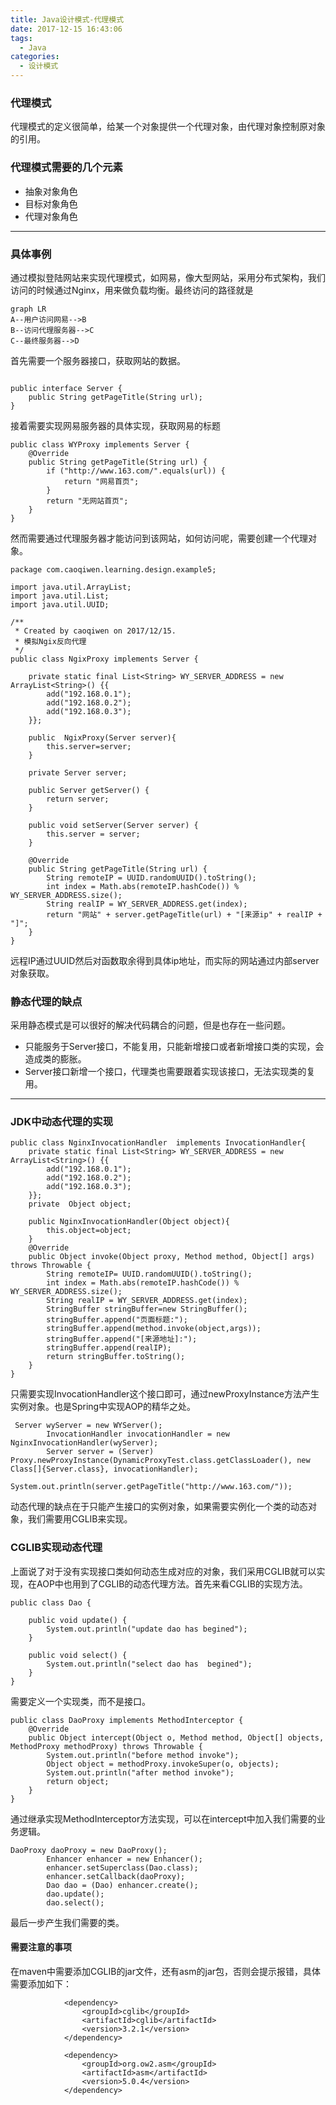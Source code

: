 ```yaml
---
title: Java设计模式-代理模式
date: 2017-12-15 16:43:06
tags:
  - Java
categories:
  - 设计模式
---
```

### 代理模式
代理模式的定义很简单，给某一个对象提供一个代理对象，由代理对象控制原对象的引用。
###  代理模式需要的几个元素
- 抽象对象角色
- 目标对象角色
- 代理对象角色

---
### 具体事例
通过模拟登陆网站来实现代理模式，如网易，像大型网站，采用分布式架构，我们访问的时候通过Nginx，用来做负载均衡。最终访问的路径就是


```
graph LR 
A--用户访问网易-->B
B--访问代理服务器-->C
C--最终服务器-->D
```
首先需要一个服务器接口，获取网站的数据。

```

public interface Server {
    public String getPageTitle(String url);
}

```
接着需要实现网易服务器的具体实现，获取网易的标题

```
public class WYProxy implements Server {
    @Override
    public String getPageTitle(String url) {
        if ("http://www.163.com/".equals(url)) {
            return "网易首页";
        }
        return "无网站首页";
    }
}
```
然而需要通过代理服务器才能访问到该网站，如何访问呢，需要创建一个代理对象。

```
package com.caoqiwen.learning.design.example5;

import java.util.ArrayList;
import java.util.List;
import java.util.UUID;

/**
 * Created by caoqiwen on 2017/12/15.
 * 模拟Ngix反向代理
 */
public class NgixProxy implements Server {

    private static final List<String> WY_SERVER_ADDRESS = new ArrayList<String>() {{
        add("192.168.0.1");
        add("192.168.0.2");
        add("192.168.0.3");
    }};

    public  NgixProxy(Server server){
        this.server=server;
    }

    private Server server;

    public Server getServer() {
        return server;
    }

    public void setServer(Server server) {
        this.server = server;
    }

    @Override
    public String getPageTitle(String url) {
        String remoteIP = UUID.randomUUID().toString();
        int index = Math.abs(remoteIP.hashCode()) % WY_SERVER_ADDRESS.size();
        String realIP = WY_SERVER_ADDRESS.get(index);
        return "网站" + server.getPageTitle(url) + "[来源ip" + realIP + "]";
    }
}

```
远程IP通过UUID然后对函数取余得到具体ip地址，而实际的网站通过内部server对象获取。
### 静态代理的缺点
采用静态模式是可以很好的解决代码耦合的问题，但是也存在一些问题。  
- 只能服务于Server接口，不能复用，只能新增接口或者新增接口类的实现，会造成类的膨胀。
- Server接口新增一个接口，代理类也需要跟着实现该接口，无法实现类的复用。

---
### JDK中动态代理的实现

```
public class NginxInvocationHandler  implements InvocationHandler{
    private static final List<String> WY_SERVER_ADDRESS = new ArrayList<String>() {{
        add("192.168.0.1");
        add("192.168.0.2");
        add("192.168.0.3");
    }};
    private  Object object;

    public NginxInvocationHandler(Object object){
        this.object=object;
    }
    @Override
    public Object invoke(Object proxy, Method method, Object[] args) throws Throwable {
        String remoteIP= UUID.randomUUID().toString();
        int index = Math.abs(remoteIP.hashCode()) % WY_SERVER_ADDRESS.size();
        String realIP = WY_SERVER_ADDRESS.get(index);
        StringBuffer stringBuffer=new StringBuffer();
        stringBuffer.append("页面标题:");
        stringBuffer.append(method.invoke(object,args));
        stringBuffer.append("[来源地址]:");
        stringBuffer.append(realIP);
        return stringBuffer.toString();
    }
}
```
只需要实现InvocationHandler这个接口即可，通过newProxyInstance方法产生实例对象。也是Spring中实现AOP的精华之处。

```
 Server wyServer = new WYServer();
        InvocationHandler invocationHandler = new NginxInvocationHandler(wyServer);
        Server server = (Server) Proxy.newProxyInstance(DynamicProxyTest.class.getClassLoader(), new Class[]{Server.class}, invocationHandler);
        System.out.println(server.getPageTitle("http://www.163.com/"));
```
动态代理的缺点在于只能产生接口的实例对象，如果需要实例化一个类的动态对象，我们需要用CGLIB来实现。



###  CGLIB实现动态代理
上面说了对于没有实现接口类如何动态生成对应的对象，我们采用CGLIB就可以实现，在AOP中也用到了CGLIB的动态代理方法。首先来看CGLIB的实现方法。

```
public class Dao {

    public void update() {
        System.out.println("update dao has begined");
    }

    public void select() {
        System.out.println("select dao has  begined");
    }
}
```
需要定义一个实现类，而不是接口。

```
public class DaoProxy implements MethodInterceptor {
    @Override
    public Object intercept(Object o, Method method, Object[] objects, MethodProxy methodProxy) throws Throwable {
        System.out.println("before method invoke");
        Object object = methodProxy.invokeSuper(o, objects);
        System.out.println("after method invoke");
        return object;
    }
}
```
通过继承实现MethodInterceptor方法实现，可以在intercept中加入我们需要的业务逻辑。

```
DaoProxy daoProxy = new DaoProxy();
        Enhancer enhancer = new Enhancer();
        enhancer.setSuperclass(Dao.class);
        enhancer.setCallback(daoProxy);
        Dao dao = (Dao) enhancer.create();
        dao.update();
        dao.select();
```
最后一步产生我们需要的类。
#### 需要注意的事项
在maven中需要添加CGLIB的jar文件，还有asm的jar包，否则会提示报错，具体需要添加如下：

```
            <dependency>
                <groupId>cglib</groupId>
                <artifactId>cglib</artifactId>
                <version>3.2.1</version>
            </dependency>

            <dependency>
                <groupId>org.ow2.asm</groupId>
                <artifactId>asm</artifactId>
                <version>5.0.4</version>
            </dependency>
```















